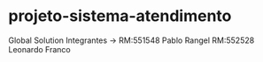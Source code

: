 # projeto-sistema-atendimento
Global Solution
Integrantes -> RM:551548 Pablo Rangel
               RM:552528 Leonardo Franco
